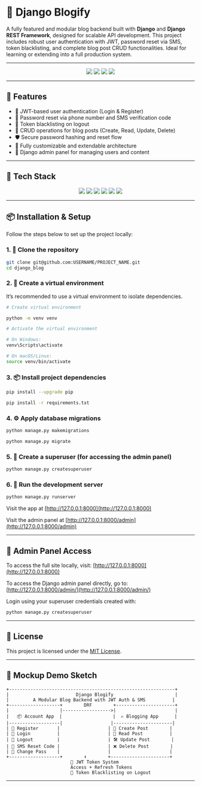 # 📝 Django Blogify

A fully featured and modular blog backend built with **Django** and **Django REST Framework**, designed for scalable API development. This project includes robust user authentication with JWT, password reset via SMS, token blacklisting, and complete blog post CRUD functionalities. Ideal for learning or extending into a full production system.

---

<p align="center">
  <img src="https://img.shields.io/github/license/hadisehshad/django_blog?style=for-the-badge" />
  <img src="https://img.shields.io/github/stars/hadisehshad/django_blog?style=for-the-badge" />
  <img src="https://img.shields.io/github/forks/hadisehshad/django_blog?style=for-the-badge" />
  <img src="https://img.shields.io/github/last-commit/hadisehshad/django_blog?style=for-the-badge" />
</p>

---

## 🚀 Features

- 🔐 JWT-based user authentication (Login & Register)  
- 📲 Password reset via phone number and SMS verification code  
- 🔁 Token blacklisting on logout  
- 📝 CRUD operations for blog posts (Create, Read, Update, Delete)  
- 🛡️ Secure password hashing and reset flow  
- 🧩 Fully customizable and extendable architecture  
- 🔧 Django admin panel for managing users and content

---

## 🧰 Tech Stack

<p align="center">
  <img src="https://img.shields.io/badge/Python-3776AB?style=for-the-badge&logo=python&logoColor=white" />
  <img src="https://img.shields.io/badge/Django-092E20?style=for-the-badge&logo=django&logoColor=white" />
  <img src="https://img.shields.io/badge/DRF-ff1709?style=for-the-badge&logo=django&logoColor=white" />
  <img src="https://img.shields.io/badge/JWT-black?style=for-the-badge&logo=jsonwebtokens&logoColor=white" />
  <img src="https://img.shields.io/badge/SQLite-07405E?style=for-the-badge&logo=sqlite&logoColor=white" />
  <img src="https://img.shields.io/badge/REST API-005571?style=for-the-badge&logo=fastapi&logoColor=white" />
</p>

---

## 📦 Installation & Setup

Follow the steps below to set up the project locally:

### 1. 📁 Clone the repository
```bash
git clone git@github.com:USERNAME/PROJECT_NAME.git
cd django_blog
```

### 2. 🐍 Create a virtual environment
It’s recommended to use a virtual environment to isolate dependencies.

```bash
# Create virtual environment

python -m venv venv

# Activate the virtual environment

# On Windows:
venv\Scripts\activate

# On macOS/Linux:
source venv/bin/activate
```

### 3. 📦 Install project dependencies
```bash
pip install --upgrade pip

pip install -r requirements.txt
```

### 4. ⚙️ Apply database migrations
```bash
python manage.py makemigrations

python manage.py migrate
```

### 5. 🔐 Create a superuser (for accessing the admin panel)
```bash
python manage.py createsuperuser
```

### 6. 🚀 Run the development server
```bash
python manage.py runserver
```

Visit the app at [http://127.0.0.1:8000](http://127.0.0.1:8000) 
 
Visit the admin panel at [http://127.0.0.1:8000/admin](http://127.0.0.1:8000/admin)


---

## 🔐 Admin Panel Access

To access the full site locally, visit: [http://127.0.0.1:8000](http://127.0.0.1:8000)

To access the Django admin panel directly, go to: [http://127.0.0.1:8000/admin/](http://127.0.0.1:8000/admin/)

Login using your superuser credentials created with:
```bash
python manage.py createsuperuser
```


---

## 📜 License

This project is licensed under the [MIT License](https://opensource.org/licenses/MIT).

---

## 🧩 Mockup Demo Sketch

```
+--------------------------------------------------------------+
|                         Django Blogify                       |
|         A Modular Blog Backend with JWT Auth & SMS          |
+-------------------+        DRF        +----------------------+
|                   |------------------>|                      |
|   📦 Account App  |                   |  ✍️ Blogging App      |
|-------------------|                  |----------------------|
| 🔐 Register       |                  | 📝 Create Post        |
| 🔑 Login          |                  | 📖 Read Post          |
| 🚪 Logout         |                  | 🛠️ Update Post        |
| 📲 SMS Reset Code |                  | ❌ Delete Post        |
| 🔁 Change Pass    |                  |                      |
+-------------------+        ⬇️        +----------------------+
                        🔑 JWT Token System
                        Access + Refresh Tokens
                        🧹 Token Blacklisting on Logout
```

---